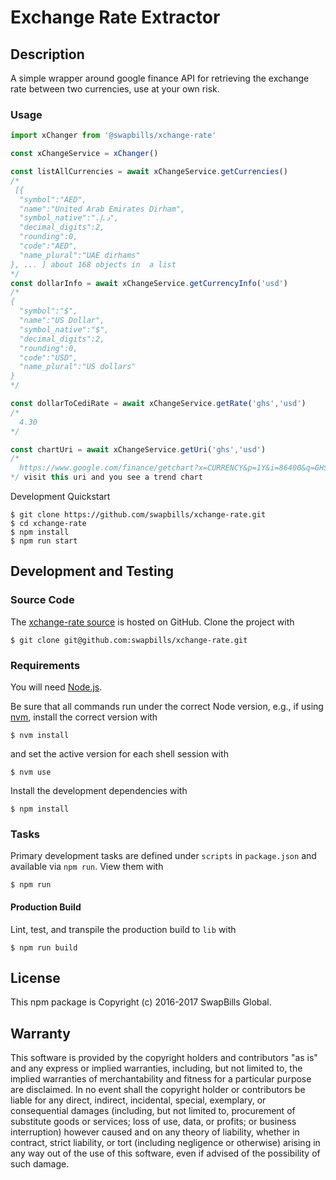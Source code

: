 # Exchange Rate Extractor

## Description

A simple wrapper around google finance API for retrieving the exchange rate between two currencies, use at your own risk.


### Usage

```js
import xChanger from '@swapbills/xchange-rate'

const xChangeService = xChanger()

const listAllCurrencies = await xChangeService.getCurrencies()
/*
 [{
  "symbol":"AED",
  "name":"United Arab Emirates Dirham",
  "symbol_native":"د.إ.‏",
  "decimal_digits":2,
  "rounding":0,
  "code":"AED",
  "name_plural":"UAE dirhams"
}, ... ] about 168 objects in  a list
*/
const dollarInfo = await xChangeService.getCurrencyInfo('usd')
/*
{
  "symbol":"$",
  "name":"US Dollar",
  "symbol_native":"$",
  "decimal_digits":2,
  "rounding":0,
  "code":"USD",
  "name_plural":"US dollars"
}
*/

const dollarToCediRate = await xChangeService.getRate('ghs','usd')
/*
  4.30
*/

const chartUri = await xChangeService.getUri('ghs','usd')
/*
  https://www.google.com/finance/getchart?x=CURRENCY&p=1Y&i=86400&q=GHSUSD
*/ visit this uri and you see a trend chart


```


Development Quickstart

```
$ git clone https://github.com/swapbills/xchange-rate.git
$ cd xchange-rate
$ npm install
$ npm run start
```

## Development and Testing

### Source Code

The [xchange-rate source] is hosted on GitHub.
Clone the project with

```
$ git clone git@github.com:swapbills/xchange-rate.git
```

[xchange-rate source]: https://github.com/swapbills/xchange-rate

### Requirements

You will need [Node.js].

Be sure that all commands run under the correct Node version, e.g.,
if using [nvm], install the correct version with

```
$ nvm install
```

and set the active version for each shell session with

```
$ nvm use
```

Install the development dependencies with

```
$ npm install
```

[Node.js]: https://nodejs.org/
[nvm]: https://github.com/creationix/nvm

### Tasks

Primary development tasks are defined under `scripts` in `package.json`
and available via `npm run`.
View them with

```
$ npm run
```

#### Production Build

Lint, test, and transpile the production build to `lib` with

```
$ npm run build
```


## License

This npm package is Copyright (c) 2016-2017 SwapBills Global.

## Warranty

This software is provided by the copyright holders and contributors "as is" and
any express or implied warranties, including, but not limited to, the implied
warranties of merchantability and fitness for a particular purpose are
disclaimed. In no event shall the copyright holder or contributors be liable for
any direct, indirect, incidental, special, exemplary, or consequential damages
(including, but not limited to, procurement of substitute goods or services;
loss of use, data, or profits; or business interruption) however caused and on
any theory of liability, whether in contract, strict liability, or tort
(including negligence or otherwise) arising in any way out of the use of this
software, even if advised of the possibility of such damage.
